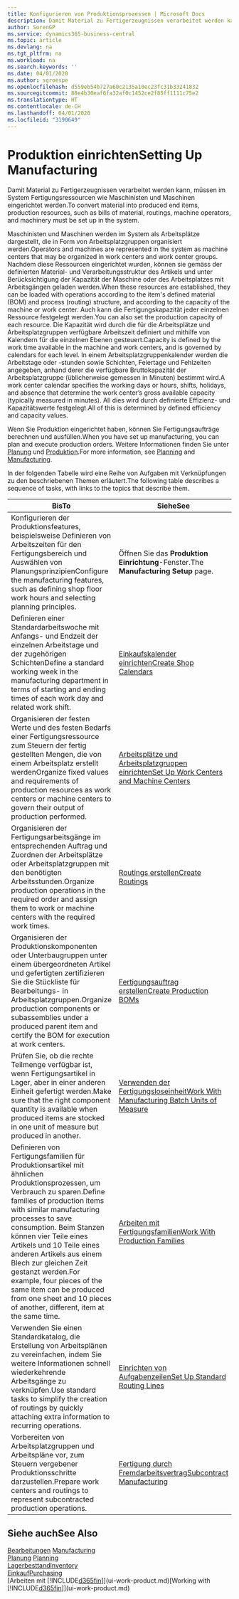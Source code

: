 ```yaml
---
title: Konfigurieren von Produktionsprozessen | Microsoft Docs
description: Damit Material zu Fertigerzeugnissen verarbeitet werden kann, müssen im System Fertigungsressourcen wie Maschinisten und Maschinen eingerichtet werden.
author: SorenGP
ms.service: dynamics365-business-central
ms.topic: article
ms.devlang: na
ms.tgt_pltfrm: na
ms.workload: na
ms.search.keywords: ''
ms.date: 04/01/2020
ms.author: sgroespe
ms.openlocfilehash: d559eb54b727a60c2135a10ec23fc31b33241832
ms.sourcegitcommit: 88e4b30eaf6fa32af0c1452ce2f85ff1111c75e2
ms.translationtype: HT
ms.contentlocale: de-CH
ms.lasthandoff: 04/01/2020
ms.locfileid: "3190649"
---
```

# <a name="setting-up-manufacturing"></a><span data-ttu-id="bbea4-103">Produktion einrichten</span><span class="sxs-lookup"><span data-stu-id="bbea4-103">Setting Up Manufacturing</span></span>
<span data-ttu-id="bbea4-104">Damit Material zu Fertigerzeugnissen verarbeitet werden kann, müssen im System Fertigungsressourcen wie Maschinisten und Maschinen eingerichtet werden.</span><span class="sxs-lookup"><span data-stu-id="bbea4-104">To convert material into produced end items, production resources, such as bills of material, routings, machine operators, and machinery must be set up in the system.</span></span>

<span data-ttu-id="bbea4-105">Maschinisten und Maschinen werden im System als Arbeitsplätze dargestellt, die in Form von Arbeitsplatzgruppen organisiert werden.</span><span class="sxs-lookup"><span data-stu-id="bbea4-105">Operators and machines are represented in the system as machine centers that may be organized in work centers and work center groups.</span></span> <span data-ttu-id="bbea4-106">Nachdem diese Ressourcen eingerichtet wurden, können sie gemäss der definierten  Material- und Verarbeitungsstruktur des Artikels und unter Berücksichtigung der Kapazität der Maschine oder des Arbeitsplatzes mit Arbeitsgängen geladen werden.</span><span class="sxs-lookup"><span data-stu-id="bbea4-106">When these resources are established, they can be loaded with operations according to the item's defined material (BOM) and process (routing) structure, and according to the capacity of the machine or work center.</span></span> <span data-ttu-id="bbea4-107">Auch kann die Fertigungskapazität jeder einzelnen Ressource festgelegt werden.</span><span class="sxs-lookup"><span data-stu-id="bbea4-107">You can also set the production capacity of each resource.</span></span> <span data-ttu-id="bbea4-108">Die Kapazität wird durch die für die Arbeitsplätze und Arbeitsplatzgruppen verfügbare Arbeitszeit definiert und mithilfe von Kalendern für die einzelnen Ebenen gesteuert.</span><span class="sxs-lookup"><span data-stu-id="bbea4-108">Capacity is defined by the work time available in the machine and work centers, and is governed by calendars for each level.</span></span> <span data-ttu-id="bbea4-109">In einem Arbeitsplatzgruppenkalender werden die Arbeitstage oder -stunden sowie Schichten, Feiertage und Fehlzeiten angegeben, anhand derer die verfügbare Bruttokapazität der Arbeitsplatzgruppe (üblicherweise gemessen in Minuten) bestimmt wird.</span><span class="sxs-lookup"><span data-stu-id="bbea4-109">A work center calendar specifies the working days or hours, shifts, holidays, and absence that determine the work center’s gross available capacity (typically measured in minutes).</span></span> <span data-ttu-id="bbea4-110">All dies wird durch definierte Effizienz- und Kapazitätswerte festgelegt.</span><span class="sxs-lookup"><span data-stu-id="bbea4-110">All of this is determined by defined efficiency and capacity values.</span></span>  

<span data-ttu-id="bbea4-111">Wenn Sie Produktion eingerichtet haben, können Sie Fertigungsaufträge berechnen und ausfüllen.</span><span class="sxs-lookup"><span data-stu-id="bbea4-111">When you have set up manufacturing, you can plan and execute production orders.</span></span> <span data-ttu-id="bbea4-112">Weitere Informationen finden Sie unter [Planung](production-planning.md) und [Produktion](production-manage-manufacturing.md).</span><span class="sxs-lookup"><span data-stu-id="bbea4-112">For more information, see [Planning](production-planning.md) and [Manufacturing](production-manage-manufacturing.md).</span></span>  

 <span data-ttu-id="bbea4-113">In der folgenden Tabelle wird eine Reihe von Aufgaben mit Verknüpfungen zu den beschriebenen Themen erläutert.</span><span class="sxs-lookup"><span data-stu-id="bbea4-113">The following table describes a sequence of tasks, with links to the topics that describe them.</span></span>   

|<span data-ttu-id="bbea4-114">**Bis**</span><span class="sxs-lookup"><span data-stu-id="bbea4-114">**To**</span></span>|<span data-ttu-id="bbea4-115">**Siehe**</span><span class="sxs-lookup"><span data-stu-id="bbea4-115">**See**</span></span>|  
|------------|-------------|  
|<span data-ttu-id="bbea4-116">Konfigurieren der Produktionsfeatures, beispielsweise Definieren von Arbeitszeiten für den Fertigungsbereich und Auswählen von Planungsprinzipien</span><span class="sxs-lookup"><span data-stu-id="bbea4-116">Configure the manufacturing features, such as defining shop floor work hours and selecting planning principles.</span></span>|<span data-ttu-id="bbea4-117">Öffnen Sie das **Produktion Einrichtung**-Fenster.</span><span class="sxs-lookup"><span data-stu-id="bbea4-117">The **Manufacturing Setup** page.</span></span>|  
|<span data-ttu-id="bbea4-118">Definieren einer Standardarbeitswoche mit Anfangs- und Endzeit der einzelnen Arbeitstage und der zugehörigen Schichten</span><span class="sxs-lookup"><span data-stu-id="bbea4-118">Define a standard working week in the manufacturing department in terms of starting and ending times of each work day and related work shift.</span></span>|[<span data-ttu-id="bbea4-119">Einkaufskalender einrichten</span><span class="sxs-lookup"><span data-stu-id="bbea4-119">Create Shop Calendars</span></span>](production-how-to-create-work-center-calendars.md)|  
|<span data-ttu-id="bbea4-120">Organisieren der festen Werte und des festen Bedarfs einer Fertigungsressource zum Steuern der fertig gestellten Mengen, die von einem Arbeitsplatz erstellt werden</span><span class="sxs-lookup"><span data-stu-id="bbea4-120">Organize fixed values and requirements of production resources as work centers or machine centers to govern their output of production performed.</span></span>|[<span data-ttu-id="bbea4-121">Arbeitsplätze und Arbeitsplatzgruppen einrichten</span><span class="sxs-lookup"><span data-stu-id="bbea4-121">Set Up Work Centers and Machine Centers</span></span>](production-how-to-set-up-work-and-machine-centers.md)|
|<span data-ttu-id="bbea4-122">Organisieren der Fertigungsarbeitsgänge im entsprechenden Auftrag und Zuordnen der Arbeitsplätze oder Arbeitsplatzgruppen mit den benötigten Arbeitsstunden.</span><span class="sxs-lookup"><span data-stu-id="bbea4-122">Organize production operations in the required order and assign them to work or machine centers with the required work times.</span></span>|[<span data-ttu-id="bbea4-123">Routings erstellen</span><span class="sxs-lookup"><span data-stu-id="bbea4-123">Create Routings</span></span>](production-how-to-create-routings.md)|
|<span data-ttu-id="bbea4-124">Organisieren der Produktionskomponenten oder Unterbaugruppen unter einem übergeordneten Artikel und gefertigten zertifizieren Sie die Stückliste für Bearbeitungs- in Arbeitsplatzgruppen.</span><span class="sxs-lookup"><span data-stu-id="bbea4-124">Organize production components or subassemblies under a produced parent item and certify the BOM for execution at work centers.</span></span>|[<span data-ttu-id="bbea4-125">Fertigungsauftrag erstellen</span><span class="sxs-lookup"><span data-stu-id="bbea4-125">Create Production BOMs</span></span>](production-how-to-create-production-boms.md)|
|<span data-ttu-id="bbea4-126">Prüfen Sie, ob die rechte Teilmenge verfügbar ist, wenn Fertigungsartikel in Lager, aber in einer anderen Einheit gefertigt werden.</span><span class="sxs-lookup"><span data-stu-id="bbea4-126">Make sure that the right component quantity is available when produced items are stocked in one unit of measure but produced in another.</span></span>|[<span data-ttu-id="bbea4-127">Verwenden der Fertigungsloseinheit</span><span class="sxs-lookup"><span data-stu-id="bbea4-127">Work With Manufacturing Batch Units of Measure</span></span>](production-how-to-use-the-manufacturing-batch-unit-of-measure.md)|  
|<span data-ttu-id="bbea4-128">Definieren von Fertigungsfamilien für Produktionsartikel mit ähnlichen Produktionsprozessen, um Verbrauch zu sparen.</span><span class="sxs-lookup"><span data-stu-id="bbea4-128">Define families of production items with similar manufacturing processes to save consumption.</span></span> <span data-ttu-id="bbea4-129">Beim Stanzen können vier Teile eines Artikels und 10 Teile eines anderen Artikels aus einem Blech zur gleichen Zeit gestanzt werden.</span><span class="sxs-lookup"><span data-stu-id="bbea4-129">For example, four pieces of the same item can be produced from one sheet and 10 pieces of another, different, item at the same time.</span></span>|[<span data-ttu-id="bbea4-130">Arbeiten mit Fertigungsfamilien</span><span class="sxs-lookup"><span data-stu-id="bbea4-130">Work With Production Families</span></span>](production-how-work-family.md)|
|<span data-ttu-id="bbea4-131">Verwenden Sie einen Standardkatalog, die Erstellung von Arbeitsplänen zu vereinfachen, indem Sie weitere Informationen schnell wiederkehrende Arbeitsgänge zu verknüpfen.</span><span class="sxs-lookup"><span data-stu-id="bbea4-131">Use standard tasks to simplify the creation of routings by quickly attaching extra information to recurring operations.</span></span>|[<span data-ttu-id="bbea4-132">Einrichten von Aufgabenzeilen</span><span class="sxs-lookup"><span data-stu-id="bbea4-132">Set Up Standard Routing Lines</span></span>](production-how-set-up-standard-routing-lines.md)|  
|<span data-ttu-id="bbea4-133">Vorbereiten von Arbeitsplatzgruppen und Arbeitspläne vor, zum Steuern vergebener Produktionsschritte darzustellen.</span><span class="sxs-lookup"><span data-stu-id="bbea4-133">Prepare work centers and routings to represent subcontracted production operations.</span></span>|[<span data-ttu-id="bbea4-134">Fertigung durch Fremdarbeitsvertrag</span><span class="sxs-lookup"><span data-stu-id="bbea4-134">Subcontract Manufacturing</span></span>](production-how-to-subcontract-manufacturing.md)|  

## <a name="see-also"></a><span data-ttu-id="bbea4-135">Siehe auch</span><span class="sxs-lookup"><span data-stu-id="bbea4-135">See Also</span></span>
<span data-ttu-id="bbea4-136">[Bearbeitungen](production-manage-manufacturing.md)  </span><span class="sxs-lookup"><span data-stu-id="bbea4-136">[Manufacturing](production-manage-manufacturing.md)  </span></span>  
<span data-ttu-id="bbea4-137">[Planung](production-planning.md) </span><span class="sxs-lookup"><span data-stu-id="bbea4-137">[Planning](production-planning.md) </span></span>  
[<span data-ttu-id="bbea4-138">Lagerbesttand</span><span class="sxs-lookup"><span data-stu-id="bbea4-138">Inventory</span></span>](inventory-manage-inventory.md)  
[<span data-ttu-id="bbea4-139">Einkauf</span><span class="sxs-lookup"><span data-stu-id="bbea4-139">Purchasing</span></span>](purchasing-manage-purchasing.md)  
<span data-ttu-id="bbea4-140">[Arbeiten mit [!INCLUDE[d365fin](includes/d365fin_md.md)]](ui-work-product.md)</span><span class="sxs-lookup"><span data-stu-id="bbea4-140">[Working with [!INCLUDE[d365fin](includes/d365fin_md.md)]](ui-work-product.md)</span></span>
